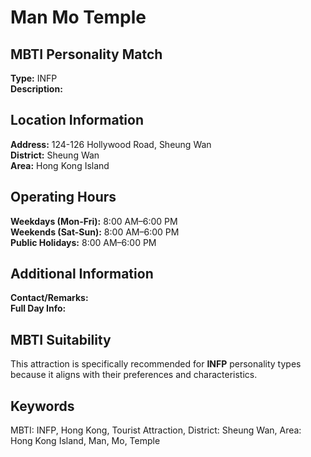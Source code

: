 # Man Mo Temple

## MBTI Personality Match
**Type:** INFP  
**Description:** 

## Location Information
**Address:** 124-126 Hollywood Road, Sheung Wan  
**District:** Sheung Wan  
**Area:** Hong Kong Island

## Operating Hours
**Weekdays (Mon-Fri):** 8:00 AM–6:00 PM  
**Weekends (Sat-Sun):** 8:00 AM–6:00 PM  
**Public Holidays:** 8:00 AM–6:00 PM

## Additional Information
**Contact/Remarks:**   
**Full Day Info:** 

## MBTI Suitability
This attraction is specifically recommended for **INFP** personality types because it aligns with their preferences and characteristics.

## Keywords
MBTI: INFP, Hong Kong, Tourist Attraction, District: Sheung Wan, Area: Hong Kong Island, Man, Mo, Temple
